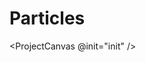 <script setup lang='ts'>
import ProjectCanvas from './gpu-canvas.vue';
import { init } from './05-particle.ts';
</script>

# Particles

<ProjectCanvas @init="init" />